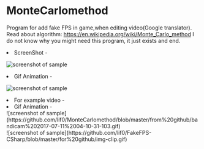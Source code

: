 
# MonteCarlomethod
Program for add fake FPS in game,when editing video(Google translator).
Read about algorithm: https://en.wikipedia.org/wiki/Monte_Carlo_method
I do not know why you might need this program, it just exists and end.

<li>ScreenShot -


![screenshot of sample](https://github.com/lif0/FakeFPS-CSharp/blob/master/for%20github/img.png)
<li>Gif Animation -


![screenshot of sample](https://github.com/lif0/FakeFPS-CSharp/blob/master/for%20github/img-clip.gif)
<li>For example video -






<li>Gif Animation -<br>
![screenshot of sample](https://github.com/lif0/MonteCarlomethod/blob/master/from%20github/bandicam%202017-07-11%2004-10-31-103.gif)<br>
![screenshot of sample](https://github.com/lif0/FakeFPS-CSharp/blob/master/for%20github/img-clip.gif)
